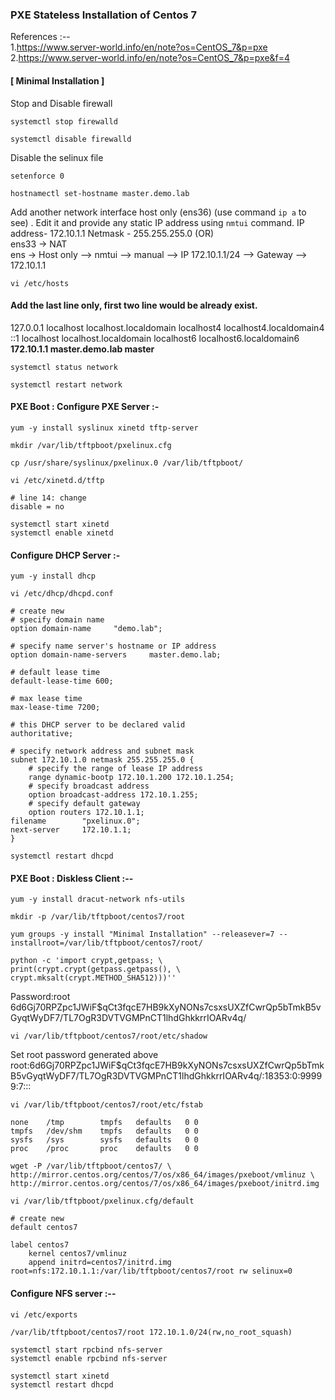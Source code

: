 ### PXE Stateless Installation of Centos 7
References :--
<br>1.https://www.server-world.info/en/note?os=CentOS_7&p=pxe
<br>2.https://www.server-world.info/en/note?os=CentOS_7&p=pxe&f=4
#### [ Minimal Installation ]
Stop and Disable firewall
```
systemctl stop firewalld
```
```
systemctl disable firewalld
```
Disable the selinux file
```
setenforce 0
```
```
hostnamectl set-hostname master.demo.lab
```
Add another network interface host only (ens36)   (use command ```ip a``` to see) . Edit it and provide any static IP address using ```nmtui``` command.
IP address- 172.10.1.1  Netmask - 255.255.255.0 (OR) <br>
ens33 -> NAT<br>
ens -> Host only  --> nmtui -->  manual  --> IP 172.10.1.1/24 --> Gateway --> 172.10.1.1
```
vi /etc/hosts
```
#### Add the last line only, first two line would be already exist.
127.0.0.1   localhost localhost.localdomain localhost4 localhost4.localdomain4<br>
::1         localhost localhost.localdomain localhost6 localhost6.localdomain6<br>
<b>172.10.1.1  master.demo.lab  master</b>
```
systemctl status network
```
```
systemctl restart network
```
#### PXE Boot : Configure PXE Server :-
```
yum -y install syslinux xinetd tftp-server
```
```
mkdir /var/lib/tftpboot/pxelinux.cfg
```
```
cp /usr/share/syslinux/pxelinux.0 /var/lib/tftpboot/
```
```
vi /etc/xinetd.d/tftp
```
```
# line 14: change
disable = no
```
```
systemctl start xinetd
systemctl enable xinetd
```
#### Configure DHCP Server :-
```
yum -y install dhcp
```
```
vi /etc/dhcp/dhcpd.conf
```
```
# create new
# specify domain name
option domain-name     "demo.lab";

# specify name server's hostname or IP address
option domain-name-servers     master.demo.lab;

# default lease time
default-lease-time 600;

# max lease time
max-lease-time 7200;

# this DHCP server to be declared valid
authoritative;

# specify network address and subnet mask
subnet 172.10.1.0 netmask 255.255.255.0 {
    # specify the range of lease IP address
    range dynamic-bootp 172.10.1.200 172.10.1.254;
    # specify broadcast address
    option broadcast-address 172.10.1.255;
    # specify default gateway
    option routers 172.10.1.1;
filename        "pxelinux.0";
next-server     172.10.1.1;
}
```
```
systemctl restart dhcpd
```
#### PXE Boot : Diskless Client :--
```
yum -y install dracut-network nfs-utils
```
```
mkdir -p /var/lib/tftpboot/centos7/root
```
```
yum groups -y install "Minimal Installation" --releasever=7 --installroot=/var/lib/tftpboot/centos7/root/
```
```
python -c 'import crypt,getpass; \
print(crypt.crypt(getpass.getpass(), \
crypt.mksalt(crypt.METHOD_SHA512)))''
```
Password:root
$6$d6Gj70RPZpc1JWiF$qCt3fqcE7HB9kXyNONs7csxsUXZfCwrQp5bTmkB5vGyqtWyDF7/TL7OgR3DVTVGMPnCT1lhdGhkkrrIOARv4q/<br>
```
vi /var/lib/tftpboot/centos7/root/etc/shadow
```
Set root password generated above
root:$6$d6Gj70RPZpc1JWiF$qCt3fqcE7HB9kXyNONs7csxsUXZfCwrQp5bTmkB5vGyqtWyDF7/TL7OgR3DVTVGMPnCT1lhdGhkkrrIOARv4q/:18353:0:99999:7:::
```
vi /var/lib/tftpboot/centos7/root/etc/fstab
```
```
none    /tmp        tmpfs   defaults   0 0
tmpfs   /dev/shm    tmpfs   defaults   0 0
sysfs   /sys        sysfs   defaults   0 0
proc    /proc       proc    defaults   0 0
```
```
wget -P /var/lib/tftpboot/centos7/ \
http://mirror.centos.org/centos/7/os/x86_64/images/pxeboot/vmlinuz \
http://mirror.centos.org/centos/7/os/x86_64/images/pxeboot/initrd.img
```
```
vi /var/lib/tftpboot/pxelinux.cfg/default
```
```
# create new
default centos7

label centos7
    kernel centos7/vmlinuz
    append initrd=centos7/initrd.img root=nfs:172.10.1.1:/var/lib/tftpboot/centos7/root rw selinux=0
```
#### Configure NFS server :--
```
vi /etc/exports
```
```
/var/lib/tftpboot/centos7/root 172.10.1.0/24(rw,no_root_squash)
```
```
systemctl start rpcbind nfs-server
systemctl enable rpcbind nfs-server
```
```
systemctl start xinetd
systemctl restart dhcpd
```
